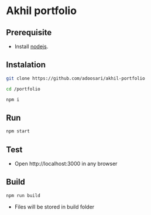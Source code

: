 # Akhil portfolio

## Prerequisite
* Install [nodejs](https://nodejs.org/en/download).


## Instalation
```bash
git clone https://github.com/adoosari/akhil-portfolio
``` 
```bash
cd /portfolio
```
```bash
npm i
```

## Run 
```bash
npm start 
```

## Test 
* Open http://localhost:3000 in any browser


## Build

```bash
npm run build
```
* Files will be stored in build folder
